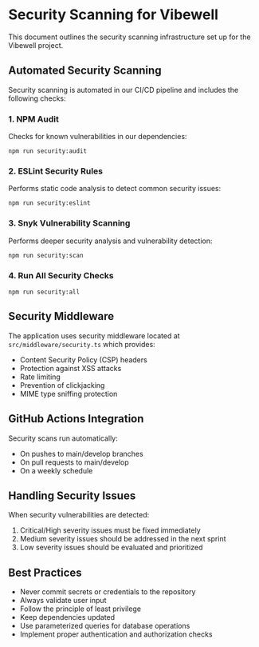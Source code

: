 # Security Scanning for Vibewell

This document outlines the security scanning infrastructure set up for the Vibewell project.

## Automated Security Scanning

Security scanning is automated in our CI/CD pipeline and includes the following checks:

### 1. NPM Audit

Checks for known vulnerabilities in our dependencies:

```
npm run security:audit
```

### 2. ESLint Security Rules

Performs static code analysis to detect common security issues:

```
npm run security:eslint
```

### 3. Snyk Vulnerability Scanning

Performs deeper security analysis and vulnerability detection:

```
npm run security:scan
```

### 4. Run All Security Checks

```
npm run security:all
```

## Security Middleware

The application uses security middleware located at `src/middleware/security.ts` which provides:

- Content Security Policy (CSP) headers
- Protection against XSS attacks
- Rate limiting
- Prevention of clickjacking
- MIME type sniffing protection

## GitHub Actions Integration

Security scans run automatically:
- On pushes to main/develop branches
- On pull requests to main/develop
- On a weekly schedule

## Handling Security Issues

When security vulnerabilities are detected:

1. Critical/High severity issues must be fixed immediately
2. Medium severity issues should be addressed in the next sprint
3. Low severity issues should be evaluated and prioritized

## Best Practices

- Never commit secrets or credentials to the repository
- Always validate user input
- Follow the principle of least privilege
- Keep dependencies updated
- Use parameterized queries for database operations
- Implement proper authentication and authorization checks
